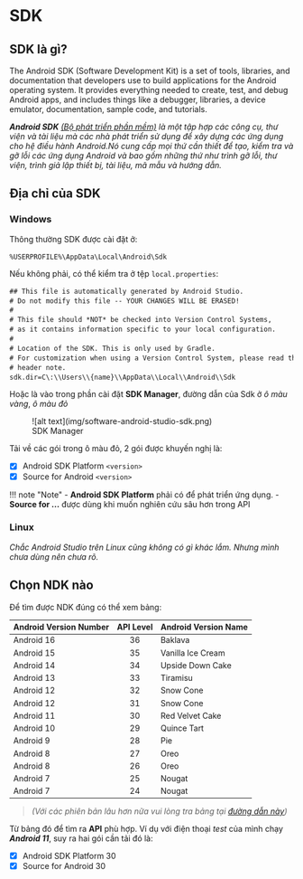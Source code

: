 # SDK

## SDK là gì?

The Android SDK (Software Development Kit) is a set of tools, libraries, and documentation that developers use to build applications for the Android operating system. It provides everything needed to create, test, and debug Android apps, and includes things like a debugger, libraries, a device emulator, documentation, sample code, and tutorials.

___Android SDK__ <u>(Bộ phát triển phần mềm)</u> là một tập hợp các công cụ, thư viện và tài liệu mà các nhà phát triển sử dụng để xây dựng các ứng dụng cho hệ điều hành Android.Nó cung cấp mọi thứ cần thiết để tạo, kiểm tra và gỡ lỗi các ứng dụng Android và bao gồm những thứ như trình gỡ lỗi, thư viện, trình giả lập thiết bị, tài liệu, mã mẫu và hướng dẫn._

## Địa chỉ của SDK

### Windows

Thông thường SDK được cài đặt ở:

```batch
%USERPROFILE%\AppData\Local\Android\Sdk
```

Nếu không phải, có thể kiểm tra ở tệp `local.properties`:

```txt
## This file is automatically generated by Android Studio.
# Do not modify this file -- YOUR CHANGES WILL BE ERASED!
#
# This file should *NOT* be checked into Version Control Systems,
# as it contains information specific to your local configuration.
#
# Location of the SDK. This is only used by Gradle.
# For customization when using a Version Control System, please read the
# header note.
sdk.dir=C\:\\Users\\{name}\\AppData\\Local\\Android\\Sdk
```

Hoặc là vào trong phần cài đặt __SDK Manager__, đường dẫn của Sdk ở _ô màu vàng_, _ô màu đỏ_

<figure markdown="span">
    ![alt text](img/software-android-studio-sdk.png)
    <figcaption>SDK Manager</figcaption>
</figure>

Tải về các gói trong ô màu đỏ, 2 gói được khuyến nghị là:

- [x] Android SDK Platform `<version>`
- [x] Source for Android `<version>`

!!! note "Note"
    - __Android SDK Platform__ phải có để phát triển ứng dụng.
    - __Source for ...__ được dùng khi muốn nghiên cứu sâu hơn trong API

### Linux

_Chắc Android Studio trên Linux cũng không có gì khác lắm. Nhưng mình chưa dùng nên chưa rõ._

## Chọn NDK nào

Để tìm được NDK đúng có thể xem bảng:

| Android Version Number | API Level | Android Version Name |
| :--------------------- | :-------: | :------------------- |
| Android 16             |    36     | Baklava              |
| Android 15             |    35     | Vanilla Ice Cream    |
| Android 14             |    34     | Upside Down Cake     |
| Android 13             |    33     | Tiramisu             |
| Android 12             |    32     | Snow Cone            |
| Android 12             |    31     | Snow Cone            |
| Android 11             |    30     | Red Velvet Cake      |
| Android 10             |    29     | Quince Tart          |
| Android  9             |    28     | Pie                  |
| Android  8             |    27     | Oreo                 |
| Android  8             |    26     | Oreo                 |
| Android  7             |    25     | Nougat               |
| Android  7             |    24     | Nougat               |

> _(Với các phiên bản lâu hơn nữa vui lòng tra bảng tại [đường dẫn này](https://apilevels.com/))_

Từ bảng đó để tìm ra __API__ phù hợp. Ví dụ với điện thoại _test_ của mình chạy ___Android 11___, suy ra hai gói cần tải đó là:

- [x] Android SDK Platform 30
- [x] Source for Android 30